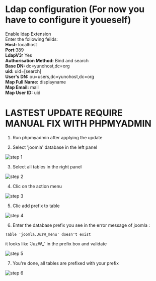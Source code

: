 # Ldap configuration (For now you have to configure it youeself)
Enable ldap Extension<br>
Enter the following feilds:<br>
**Host:** localhost<br>
**Port**:389<br>
**LdapV3:** Yes<br>
**Authorisation Method:** Bind and search<br>
**Base DN:** dc=yunohost,dc=org<br>
**uid:** uid=[search]<br>
**User's DN:** ou=users,dc=yunohost,dc=org<br>
**Map Full Name:** displayname<br>
**Map Email:** mail<br>
**Map User ID:** uid<br>

# LASTEST UPDATE REQUIRE MANUAL FIX WITH PHPMYADMIN

1. Run phpmyadmin after applying the update

2. Select 'joomla' database in the left panel

![step 1](./docdbprefix/fix1.jpg)

3. Select all tables in the right panel

![step 2](./docdbprefix/fix2.jpg)

4. Clic on the action menu

![step 3](./docdbprefix/fix2.5.jpg)

5. Clic add prefix to table

![step 4](./docdbprefix/fix3.jpg)

6. Enter the database prefix you see in the error message of joomla :
```
Table 'joomla.JuzW_menu' doesn't exist
```
it looks like 'JuzW_' in the prefix box and validate

![step 5](./docdbprefix/fix4.jpg)

7. You're done, all tables are prefixed with your prefix

![step 6](./docdbprefix/fix5.jpg)
